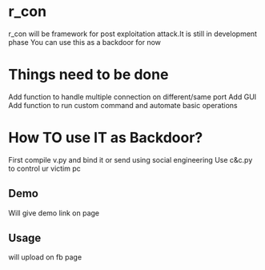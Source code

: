 # r_con
r_con will be framework for post exploitation attack.It is still in development phase 
You can use this as a backdoor for now 
# Things need to be done
Add function to handle multiple connection on different/same port 
Add GUI 
Add function to run custom command and automate basic operations 

# How TO use IT as Backdoor?
First compile v.py and bind it or send using social engineering 
Use c&c.py to control ur victim pc 

## Demo
Will give demo link on page 
## Usage
will upload on fb page 
